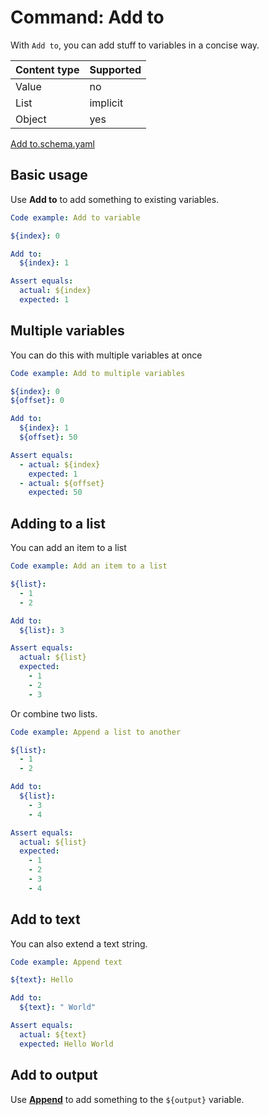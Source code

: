 # Command: Add to

With `Add to`, you can add stuff to variables in a concise way.

| Content type | Supported |
|--------------|-----------|
| Value        | no        |
| List         | implicit  |
| Object       | yes       |

[Add to.schema.yaml](schema/Add%20to.schema.yaml)

## Basic usage

Use **Add to** to add something to existing variables.

```yaml specscript
Code example: Add to variable

${index}: 0

Add to:
  ${index}: 1

Assert equals:
  actual: ${index}
  expected: 1
```

## Multiple variables

You can do this with multiple variables at once

```yaml specscript
Code example: Add to multiple variables

${index}: 0
${offset}: 0

Add to:
  ${index}: 1
  ${offset}: 50

Assert equals:
  - actual: ${index}
    expected: 1
  - actual: ${offset}
    expected: 50
```

## Adding to a list

You can add an item to a list

```yaml specscript
Code example: Add an item to a list

${list}:
  - 1
  - 2

Add to:
  ${list}: 3

Assert equals:
  actual: ${list}
  expected:
    - 1
    - 2
    - 3
```

Or combine two lists.

```yaml specscript
Code example: Append a list to another

${list}:
  - 1
  - 2

Add to:
  ${list}:
    - 3
    - 4

Assert equals:
  actual: ${list}
  expected:
    - 1
    - 2
    - 3
    - 4
```

## Add to text

You can also extend a text string.

```yaml specscript
Code example: Append text

${text}: Hello

Add to:
  ${text}: " World"

Assert equals:
  actual: ${text}
  expected: Hello World
```

## Add to output

Use **[Append](Append.spec.md)** to add something to the `${output}` variable.

